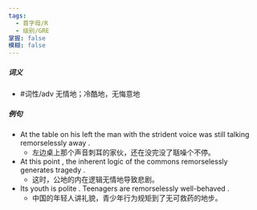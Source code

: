 ```yaml
---
tags:
  - 首字母/R
  - 级别/GRE
掌握: false
模糊: false
---
```

##### 词义
- #词性/adv  无情地；冷酷地，无悔意地
##### 例句
- At the table on his left the man with the strident voice was still talking remorselessly away .
	- 左边桌上那个声音刺耳的家伙，还在没完没了聒噪个不停。
- At this point , the inherent logic of the commons remorselessly generates tragedy .
	- 这时，公地的内在逻辑无情地导致悲剧。
- Its youth is polite . Teenagers are remorselessly well-behaved .
	- 中国的年轻人讲礼貌，青少年行为规矩到了无可救药的地步。
